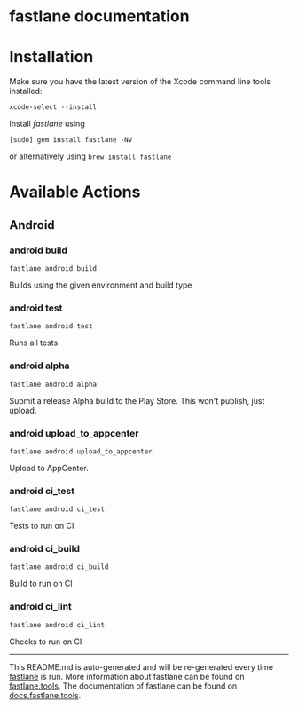 fastlane documentation
================
# Installation

Make sure you have the latest version of the Xcode command line tools installed:

```
xcode-select --install
```

Install _fastlane_ using
```
[sudo] gem install fastlane -NV
```
or alternatively using `brew install fastlane`

# Available Actions
## Android
### android build
```
fastlane android build
```
Builds using the given environment and build type
### android test
```
fastlane android test
```
Runs all tests
### android alpha
```
fastlane android alpha
```
Submit a release Alpha build to the Play Store. This won't publish, just upload.
### android upload_to_appcenter
```
fastlane android upload_to_appcenter
```
Upload to AppCenter.
### android ci_test
```
fastlane android ci_test
```
Tests to run on CI
### android ci_build
```
fastlane android ci_build
```
Build to run on CI
### android ci_lint
```
fastlane android ci_lint
```
Checks to run on CI

----

This README.md is auto-generated and will be re-generated every time [fastlane](https://fastlane.tools) is run.
More information about fastlane can be found on [fastlane.tools](https://fastlane.tools).
The documentation of fastlane can be found on [docs.fastlane.tools](https://docs.fastlane.tools).
